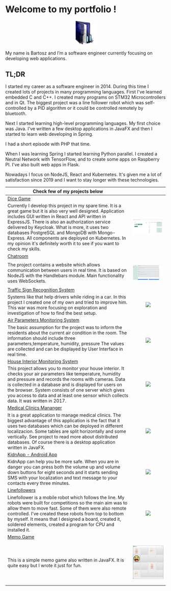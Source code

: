 # Welcome to my portfolio ! 

<p align="center"><img src="./folder.png" width="15%;" ></p>

My name is Bartosz and I’m a software engineer currently focusing on developing web applications.

## TL;DR

I started my career as a software engineer in 2014.
During this time I created lots of projects in many programming languages. 
First I've learned embedded C and C++. 
I created many programs on STM32 Microcontrollers and in Qt.
The biggest project was a line follower robot which was self-controlled by a PID algorithm or it could be controlled remotely by bluetooth.

Next I started learning high-level programming languages.
My first choice was Java. 
I've written a few desktop applications in JavaFX and then I started to learn web developing in Spring.

I had a short episode with PHP that time.

When I was learning Spring I started learning Python parallel. I created a Neutral Network with TensorFlow, and to create some apps on Raspberry PI. 
I've also built web apps in Flask.

Nowadays I focus on NodeJS, React and Kubernetes. 
It's given me a lot of satisfaction since 2019 and I want to stay longer with these technologies. 


| Check few of my projects below | |
| --- | --- |
|[Dice Game](https://github.com/Bartosz95/dice-game)| |
| Currently I develop this project in my spare time. It is a great game but it is also very well designed. Application includes GUI written in React and API written in ExpressJS. There is also an authorization service delivered by Keycloak. What is more, it uses two databases PostgreSQL and MongoDB with Mongo-Express. All components are deployed on Kubernetes. In my opinion it's definitely worth it to see if you want to check my skills. |<p align="center"><p align="center"><img src="https://github.com/Bartosz95/dice-game/blob/master/gui/public/img/tom1.png"></p>|
|[Chatroom](https://github.com/Bartosz95/chat-room)| |
|The project contains a website which allows communication between users in real time. It is based on NodeJS with the Handlebars module. Main functionality uses  WebSockets. | <p align="center"><p align="center"><img src="https://github.com/Bartosz95/chat-room/blob/master/doc/chat3.png"></p> |
|[Traffic Sign Recognition System](https://github.com/Bartosz95/traffic-sign-recognition)| |
|Systems like that help drivers while riding in a car. In this project I created one of my own and tried to improve him. This war was more focusing on exploration and investigation of how to find the best setup. | <p align="center"><p align="center"><img src="https://github.com/Bartosz95/traffic-sign-recognition/blob/master/doc/img/27center.jpg"></p> |
|[Air Parameters Monitoring System](https://github.com/Bartosz95/air-parameters-monitoring)| |
|The basic assumption for the project was to inform the residents about the current air condition in the room. The information should include three parameters,temperature, humidity, pressure The values are collected and can be displayed by User Interface in real time. | <p align="center"><p align="center"><img src="https://github.com/Bartosz95/air-parameters-monitoring/blob/master/doc/graphs2.png"></p> |
|[House Interior Monitoring System](https://github.com/Bartosz95/house-interior-monitor)| | |
|This project allows you to monitor your house interior. It checks your air parameters like temperature, humidity and pressure and records the rooms with cameras. Data is collected in a database and is displayed for users on the browser. System consists of one server which gives you access to data and at least one sensor which collects data. It was written in 2017. | <p align="center"><p align="center"><img src="https://github.com/Bartosz95/house-interior-monitor/blob/master/doc/rec.PNG"></p> |
|[Medical Clinics Mananger](https://github.com/Bartosz95/medical-clinics-mananger) | |
|It is a great application to manage medical clinics. The biggest advantage of this application is the fact that it uses two databases which can be deployed in different localizacion. Some tables are split horizontally and some vertically. See project to read more about distributed databases. Of course there is a desktop application written in JavaFX. | <p align="center"><p align="center"><img src="https://github.com/Bartosz95/medical-clinics-mananger/blob/master/doc/3.png" ></p>|
|[KidnApp - Android App](https://github.com/Bartosz95/KidnApp)||
KidnApp can help you be more safe. When you are in danger you can press both the volume up and volume down buttons for eight seconds and it starts sending SMS with your localization and text message to your contacts every three minutes. | <p align="center"><p align="center"><img src="https://github.com/Bartosz95/KidnApp/blob/master/Description/photo/menu.png" WIDTH="180px;"></p> |
|[Linefollowers](https://github.com/Bartosz95/linefollowers)| |
|Linefollower is a mobile robot which follows the line. My robots were built for competitions so the main aim was to allow them to move fast. Some of them were also remote controlled. I've created these robots from top to bottom by myself. It means that I designed a board, created it, soldered elements, created a program for CPU and installed it. | <p align="center"><p align="center"><img src="https://github.com/Bartosz95/linefollowers/blob/master/doc/front.jpg"></p> |
|[Memo Game](https://github.com/Bartosz95/memo-game)| |
| This is a simple memo game also written in JavaFX. It is quite easy but I wrote it just for fun. | <p align="center"><p align="center"><img src="https://github.com/Bartosz95/memo-game/blob/master/description-images/game.PNG" width="230px;"></p> |
